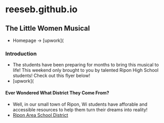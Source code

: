 # reeseb.github.io

## The Little Women Musical
- Homepage -> [upwork](

### Introduction
- The students have been preparing for months to bring this musical to life! This weekend only brought to you by talented Ripon High School students! Check out this flyer below!
- [upwork](

#### Ever Wondered What District They Come From?
- Well, in our small town of Ripon, Wi students have afforable and accessible resources to help them turn their dreams into reality!
-  [Ripon Area School District](https://www.ripon.k12.wi.us/)
